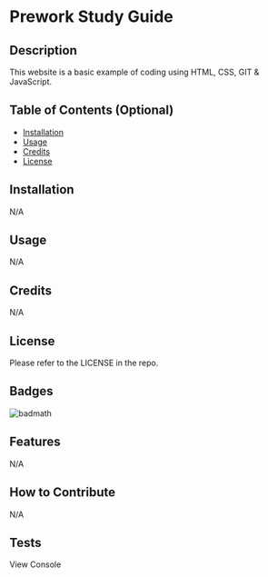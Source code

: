 # Prework Study Guide

## Description

This website is a basic example of coding using HTML, CSS, GIT & JavaScript.

## Table of Contents (Optional)

- [Installation](#installation)
- [Usage](#usage)
- [Credits](#credits)
- [License](#license)

## Installation

N/A

## Usage

N/A

## Credits

N/A

## License

Please refer to the LICENSE in the repo.

## Badges

![badmath](https://img.shields.io/github/languages/top/nielsenjared/badmath)

## Features

N/A

## How to Contribute

N/A

## Tests

View Console